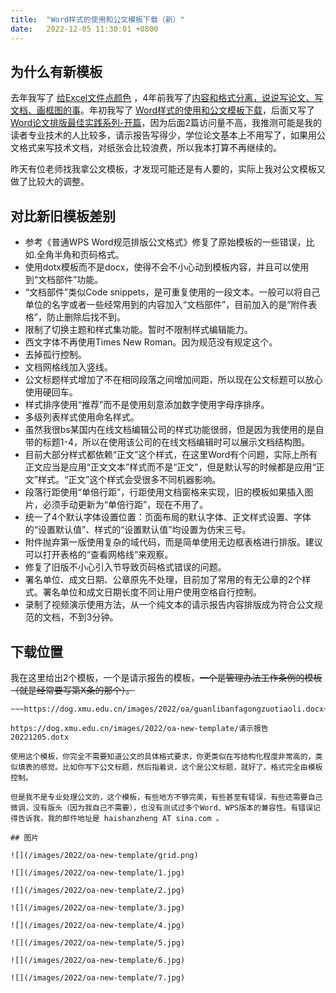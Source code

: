 ```yaml
---
title:  "Word样式的使用和公文模板下载（新）"
date:   2022-12-05 11:30:01 +0800
---
```



## 为什么有新模板

去年我写了 [给Excel文件点颜色](https://dog.xmu.edu.cn/2021/10/21/excel-beautify.html) ，4年前我写了[内容和格式分离，说说写论文、写文档、画框图的事](https://dog.xmu.edu.cn/2018/05/03/split-content-format.html)。年初我写了 [Word样式的使用和公文模板下载](https://dog.xmu.edu.cn/2022/01/09/word-style-oa-template.html)，后面又写了 [Word论文排版最佳实践系列-开篇](https://dog.xmu.edu.cn/2022/03/30/word-series-intro.html)，因为后面2篇访问量不高，我推测可能是我的读者专业技术的人比较多，请示报告写得少，学位论文基本上不用写了，如果用公文格式来写技术文档，对纸张会比较浪费，所以我本打算不再继续的。

昨天有位老师找我拿公文模板，才发现可能还是有人要的，实际上我对公文模板又做了比较大的调整。

## 对比新旧模板差别

- 参考《普通WPS Word规范排版公文格式》修复了原始模板的一些错误，比如.全角半角和页码格式。
- 使用dotx模板而不是docx，使得不会不小心动到模板内容，并且可以使用到“文档部件”功能。
- “文档部件”类似Code snippets，是可重复使用的一段文本。一般可以将自己单位的名字或者一些经常用到的内容加入“文档部件”，目前加入的是“附件表格”，防止删除后找不到。
- 限制了切换主题和样式集功能。暂时不限制样式编辑能力。
- 西文字体不再使用Times New Roman。因为规范没有规定这个。
- 去掉孤行控制。
- 文档网格线加入竖线。
- 公文标题样式增加了不在相同段落之间增加间距，所以现在公文标题可以放心使用硬回车。
- 样式排序使用“推荐”而不是使用刻意添加数字使用字母序排序。
- 多级列表样式使用命名样式。
- 虽然我很bs某国内在线文档编辑公司的样式功能很弱，但是因为我使用的是自带的标题1-4，所以在使用该公司的在线文档编辑时可以展示文档结构图。
- 目前大部分样式都依赖“正文”这个样式，在这里Word有个问题，实际上所有正文应当是应用“正文文本”样式而不是“正文”，但是默认写的时候都是应用“正文”样式。“正文”这个样式会受很多不同机器影响。
- 段落行距使用“单倍行距”，行距使用文档窗格来实现，旧的模板如果插入图片，必须手动更新为“单倍行距”，现在不用了。
- 统一了4个默认字体设置位置：页面布局的默认字体、正文样式设置、字体的“设置默认值”、样式的“设置默认值”均设置为仿宋三号。
- 附件抛弃第一版使用复杂的域代码，而是简单使用无边框表格进行排版。建议可以打开表格的“查看网格线”来观察。
- 修复了旧版不小心引入节导致页码格式错误的问题。
- 署名单位、成文日期、公章原先不处理，目前加了常用的有无公章的2个样式。署名单位和成文日期长度不同让用户使用空格自行控制。
- 录制了视频演示使用方法，从一个纯文本的请示报告内容排版成为符合公文规范的文档，不到3分钟。

## 下载位置

我在这里给出2个模板，一个是请示报告的模板，~~一个是管理办法工作条例的模板（就是经常要写第X条的那个）。~~

~~~https://dog.xmu.edu.cn/images/2022/oa/qingshibaogao.docx~~~
~~~https://dog.xmu.edu.cn/images/2022/oa/guanlibanfagongzuotiaoli.docx~~~

https://dog.xmu.edu.cn/images/2022/oa-new-template/请示报告20221205.dotx

使用这个模板，你完全不需要知道公文的具体格式要求，你更类似在写结构化程度非常高的，类似填表的感觉。比如你写下公文标题，然后指着说，这个是公文标题，就好了，格式完全由模板控制。

但是我不是专业处理公文的，这个模板，有些地方不够完美，有些甚至有错误，有些还需要自己微调，没有版头（因为我自己不需要），也没有测试过多个Word、WPS版本的兼容性。有错误记得告诉我，我的邮件地址是 haishanzheng AT sina.com 。

## 图片

![](/images/2022/oa-new-template/grid.png)

![](/images/2022/oa-new-template/1.jpg)

![](/images/2022/oa-new-template/2.jpg)

![](/images/2022/oa-new-template/3.jpg)

![](/images/2022/oa-new-template/4.jpg)

![](/images/2022/oa-new-template/5.jpg)

![](/images/2022/oa-new-template/6.jpg)

![](/images/2022/oa-new-template/7.jpg)

